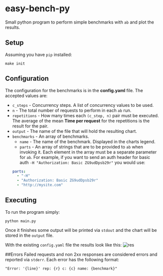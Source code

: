 # easy-bench-py
Small python program to perform simple benchmarks with `ab` and plot the results.

## Setup
Assuming you have `pip` installed:
```
make init
```

## Configuration
The configuration for the benchmarks is in the __config.yaml__ file. The accepted values are:
* `c_steps` - Concurrency steps. A list of concurrency values to be used.
* `n` - The total number of requests to perform in each `ab` run.
* `repetitions` - How many times each `(c_step, n)` pair must be executed. The average of the mean __Time per request__ for the repetitions is the result for the pair.
* `output` - The name of the file that will hold the resulting chart.
* `benchmarks` - An array of benchmarks.
  * `name` - The name of the benchmark. Displayed in the charts legend.
  * `parts` - An array of strings that are to be provided to `ab` when invoking it. Each element in the array must be a separate parameter for `ab`. For example, if you want to send an auth header for basic auth `-H "Authorization: Basic ZG9udDpsb29r"` you would use:
  ```yaml
  parts:
    - "-H"
    - "Authorization: Basic ZG9udDpsb29r"
    - "http://mysite.com"
  ```

## Executing
To run the program simply:
```
python main.py
```

Once it finishes some output will be printed via `stdout` and the chart will be stored in the `output` file.

With the existing `config.yaml` file the results look like this:
![res](https://cldup.com/cB4Q036nbe.png)

##Errors
Failed requests and non 2xx responses are considered errors and reported via `stderr`. Each error has the following format:
```
"Error: '{line}' rep: {r} c: {c} name: {benchmark}"
```
